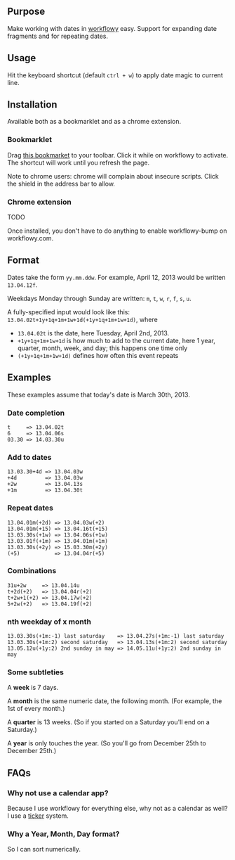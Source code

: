 ## Purpose

Make working with dates in [workflowy](http://workflowy.com) easy. Support for expanding date fragments and for repeating dates.

## Usage

Hit the keyboard shortcut (default `ctrl + w`) to apply date magic to current line.

## Installation

Available both as a bookmarklet and as a chrome extension.

### Bookmarklet

Drag [this bookmarket]() to your toolbar. Click it while on workflowy to activate. The shortcut will work until you refresh the page.

Note to chrome users: chrome will complain about insecure scripts. Click the shield in the address bar to allow.

### Chrome extension

TODO

Once installed, you don't have to do anything to enable workflowy-bump on workflowy.com.

## Format

Dates take the form `yy.mm.ddw`. For example, April 12, 2013 would be written `13.04.12f`.

Weekdays Monday through Sunday are written: `m`, `t`, `w`, `r`, `f`, `s`, `u`.

A fully-specified input would look like this: `13.04.02t+1y+1q+1m+1w+1d(+1y+1q+1m+1w+1d)`, where

- `13.04.02t` is the date, here Tuesday, April 2nd, 2013.
- `+1y+1q+1m+1w+1d` is how much to add to the current date, here 1 year, quarter, month, week, and day; this happens one time only
- `(+1y+1q+1m+1w+1d)` defines how often this event repeats

## Examples

These examples assume that today's date is March 30th, 2013.

### Date completion

    t     => 13.04.02t
    6     => 13.04.06s
    03.30 => 14.03.30u

### Add to dates

    13.03.30+4d => 13.04.03w
    +4d         => 13.04.03w
    +2w         => 13.04.13s
    +1m         => 13.04.30t

### Repeat dates

    13.04.01m(+2d) => 13.04.03w(+2)
    13.04.01m(+15) => 13.04.16t(+15)
    13.03.30s(+1w) => 13.04.06s(+1w)
    13.03.01f(+1m) => 13.04.01m(+1m)
    13.03.30s(+2y) => 15.03.30m(+2y)
    (+5)           => 13.04.04r(+5)

### Combinations

    31u+2w     => 13.04.14u
    t+2d(+2)   => 13.04.04r(+2)
    t+2w+1(+2) => 13.04.17w(+2)
    5+2w(+2)   => 13.04.19f(+2)

### nth weekday of x month

    13.03.30s(+1m:-1) last saturday    => 13.04.27s(+1m:-1) last saturday
    13.03.30s(+1m:2) second saturday   => 13.04.13s(+1m:2) second saturday
    13.05.12u(+1y:2) 2nd sunday in may => 14.05.11u(+1y:2) 2nd sunday in may

### Some subtleties

A **week** is 7 days.

A **month** is the same numeric date, the following month. (For example, the 1st of
every month.)

A **quarter** is 13 weeks. (So if you started on a Saturday you'll end on a Saturday.)

A **year** is only touches the year. (So you'll go from December 25th to December 25th.)

## FAQs

### Why not use a calendar app?

Because I use workflowy for everything else, why not as a calendar as well? I use a [ticker](http://en.wikipedia.org/wiki/Tickler_file) system.

### Why a Year, Month, Day format?

So I can sort numerically.
